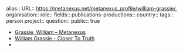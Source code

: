 alias::
URL:: https://metanexus.net/metanexus_profile/william-grassie/, 
organisation::
role::
fields::
publications-productions:: 
country::
tags:: person
project::
question::
public:: true

- [Grassie, William – Metanexus](https://metanexus.net/metanexus_profile/william-grassie/)
- [William Grassie - Closer To Truth](https://closertotruth.com/contributor/william-grassie/)
-